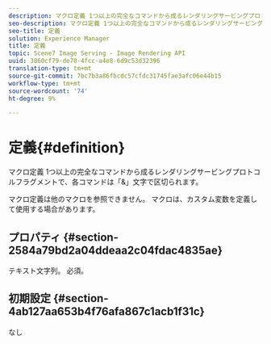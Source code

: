 ```yaml
---
description: マクロ定義 1つ以上の完全なコマンドから成るレンダリングサービングプロトコルフラグメントで、各コマンドは「&」文字で区切られます。
seo-description: マクロ定義 1つ以上の完全なコマンドから成るレンダリングサービングプロトコルフラグメントで、各コマンドは「&」文字で区切られます。
seo-title: 定義
solution: Experience Manager
title: 定義
topic: Scene7 Image Serving - Image Rendering API
uuid: 3860cf79-de70-4fcc-a4e8-6d9c53d32396
translation-type: tm+mt
source-git-commit: 7bc7b3a86fbcdc57cfdc31745fae3afc06e44b15
workflow-type: tm+mt
source-wordcount: '74'
ht-degree: 9%

---
```



# 定義{#definition}

マクロ定義 1つ以上の完全なコマンドから成るレンダリングサービングプロトコルフラグメントで、各コマンドは「&amp;」文字で区切られます。

マクロ定義は他のマクロを参照できません。 マクロは、カスタム変数を定義して使用する場合があります。

## プロパティ {#section-2584a79bd2a04ddeaa2c04fdac4835ae}

テキスト文字列。 必須。

## 初期設定 {#section-4ab127aa653b4f76afa867c1acb1f31c}

なし
